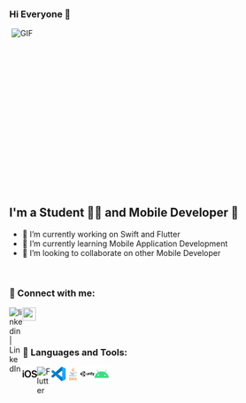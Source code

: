 ### Hi Everyone 👋

<img align="right" alt="GIF" src="https://github.com/abhisheknaiidu/abhisheknaiidu/blob/master/code.gif?raw=true" width="500" height="320" />




## I'm a Student 👨‍🎓 and Mobile Developer 🚀


- 🔭 I’m currently working on Swift and Flutter
- 🌱 I’m currently learning Mobile Application Development
- 👯 I’m looking to collaborate on other Mobile Developer
 <br />

### 📩 Connect with me:

[<img align="left" alt="linkedin | LinkedIn" width="24px" src="https://raw.githubusercontent.com/peterthehan/peterthehan/master/assets/linkedin.svg" />][linkedin]
[<img align="left" height="24" width="24" src="https://cdn.jsdelivr.net/npm/simple-icons@v4/icons/instagram.svg" />][instagram]
<br />

[instagram]: https://www.instagram.com/muratttkucukk/
[linkedin]: https://www.linkedin.com/in/murat-kucuk/
<br />

### 🔧 Languages and Tools:


[<img align="left" alt="Ios" width="26px" src="https://raw.githubusercontent.com/github/explore/cebd63002168a05a6a642f309227eefeccd92950/topics/ios/ios.png" />][ios]
[<img align="left" alt="Flutter" width="26px"
src="[https://docs.flutter.dev/assets/images/flutter-logo-sharing.png](https://cdn.dribbble.com/users/1622791/screenshots/11174104/flutter_intro.png)" />][flutter]
[<img align="left" alt="Visual Studio Code" width="26px" src="https://raw.githubusercontent.com/github/explore/80688e429a7d4ef2fca1e82350fe8e3517d3494d/topics/visual-studio-code/visual-studio-code.png" />][vsCode]
[<img align="left" alt="Java" width="26px" src="https://raw.githubusercontent.com/github/explore/cebd63002168a05a6a642f309227eefeccd92950/topics/java/java.png" />][Java]
[<img align="left" alt="Java" width="26px" src="https://raw.githubusercontent.com/github/explore/cebd63002168a05a6a642f309227eefeccd92950/topics/unity/unity.png" />][Unity]
[<img align="left" alt="Android" width="26px" src="https://raw.githubusercontent.com/github/explore/80688e429a7d4ef2fca1e82350fe8e3517d3494d/topics/android/android.png" />][android]
<br />

[ios]: https://www.apple.com/ios/ios-15/
[vsCode]: https://code.visualstudio.com/
[Java]: https://www.java.com/
[Unity]: https://unity.com/
[android]: https://www.android.com/
[flutter]: [https://www.android.com/](https://flutter.dev)


